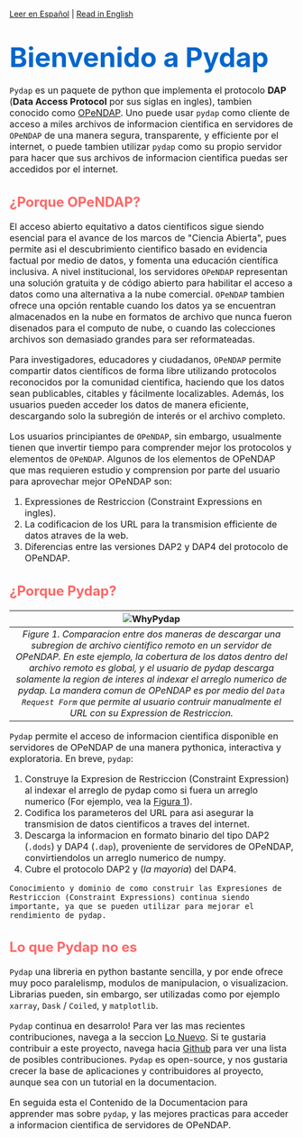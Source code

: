 <a href="../es/intro.html">Leer en Español</a> | <a href="../en/intro.html">Read in English</a>

# <font size="7"><span style='color:#0066cc'> **Bienvenido a Pydap**<font size="3">


`Pydap` es un paquete de python que implementa el protocolo **DAP** (**Data Access Protocol** por sus siglas en ingles), tambien conocido como [OPeNDAP](http://www.opendap.org/). Uno puede usar `pydap` como cliente de acceso a miles archivos de informacion cientifica en servidores de `OPeNDAP` de una manera segura, transparente, y efficiente por el internet, o puede tambien utilizar `pydap` como su propio servidor para hacer que sus archivos de informacion cientifica puedas ser accedidos por el internet.


## <font size="5.5"><span style='color:#ff6666'>**¿Porque OPeNDAP?**<font size="3">

El acceso abierto equitativo a datos cientificos sigue siendo esencial para el avance de los marcos de "Ciencia Abierta", pues permite asi el descubrimiento cientifico basado en evidencia factual por medio de datos, y fomenta una educación científica inclusiva. A nivel institucional, los servidores `OPeNDAP` representan una solución gratuita y de código abierto para habilitar el acceso a datos como una alternativa a la nube comercial. `OPeNDAP` tambien ofrece una opción rentable cuando los datos ya se encuentran almacenados en la nube en formatos de archivo que nunca fueron disenados para el computo de nube, o cuando las colecciones archivos son demasiado grandes para ser reformateadas.

Para investigadores, educadores y ciudadanos, `OPeNDAP` permite compartir datos científicos de forma libre utilizando protocolos reconocidos por la comunidad cientifica, haciendo que los datos sean publicables, citables y fácilmente localizables. Además, los usuarios pueden acceder los datos de manera eficiente, descargando solo la subregión de interés or el archivo completo.

Los usuarios principiantes de `OPeNDAP`, sin embargo, usualmente tienen que invertir tiempo para comprender mejor los protocolos y elementos de `OPeNDAP`. Algunos de los elementos de OPeNDAP que mas requieren estudio y comprension por parte del usuario para aprovechar mejor OPeNDAP son:

1. Expressiones de Restriccion (Constraint Expressions en ingles).
2. La codificacion de los URL para la transmision efficiente de datos atraves de la web.
3. Diferencias entre las versiones DAP2 y DAP4 del protocolo de OPeNDAP.


## <font size="5.5"><span style='color:#ff6666'>**¿Porque Pydap?**<font size="3">


| ![WhyPydap](/images/WhyPydap.png) |
|:--:|
| *Figure 1. Comparacion entre dos maneras de descargar una subregion de archivo cientifico remoto en un servidor de OPeNDAP. En este ejemplo, la cobertura de los datos dentro del archivo remoto es global, y el usuario de pydap descarga solamente la region de interes al indexar el arreglo numerico de pydap. La mandera comun de OPeNDAP es por medio del `Data Request Form` que permite al usuario contruir manualmente el URL con su Expression de Restriccion.* |


`Pydap` permite el acceso de informacion cientifica disponible en servidores de OPeNDAP de una manera pythonica, interactiva y exploratoria. En breve, `pydap`:

1. Construye la Expresion de Restriccion (Constraint Expression) al indexar el arreglo de pydap como si fuera un arreglo numerico (For ejemplo, vea la [Figura 1](WhyPydap)).
2. Codifica los parameteros del URL para asi asegurar la transmision de datos cientificos a traves del internet.
3. Descarga la informacion en formato binario del tipo DAP2 (`.dods`) y DAP4 (`.dap`), proveniente de servidores de OPeNDAP, convirtiendolos un arreglo numerico de numpy.
4. Cubre el protocolo DAP2 y (*la mayoria*) del DAP4.


```{note}
Conocimiento y dominio de como construir las Expresiones de Restriccion (Constraint Expressions) continua siendo importante, ya que se pueden utilizar para mejorar el rendimiento de pydap.
```

## <font size="5.5"><span style='color:#ff6666'>**Lo que Pydap no es**<font size="3">

`Pydap` una libreria en python bastante sencilla, y por ende ofrece muy poco paralelismp, modulos de manipulacion, o visualizacion. Librarias pueden, sin embargo, ser utilizadas como por ejemplo `xarray`, `Dask` / `Coiled`, y `matplotlib`.

`Pydap` continua en desarrolo! Para ver las mas recientes contribuciones, navega a la seccion [Lo Nuevo](NEWS). Si te gustaria contribuir a este proyecto, navega hacia [Github](https://github.com/pydap/pydap/issues) para ver una lista de posibles contribuciones. `Pydap` es open-source, y nos gustaria crecer la base de aplicaciones y contribuidores al proyecto, aunque sea con un tutorial en la documentacion.

En seguida esta el Contenido de la Documentacion para apprender mas sobre `pydap`, y las mejores practicas para acceder a informacion cientifica de servidores de OPeNDAP.

```{tableofcontents}
```
